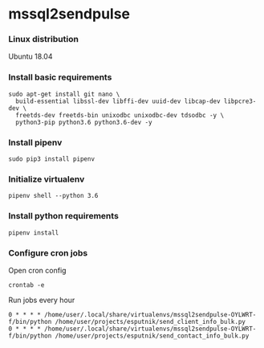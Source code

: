 # mssql2sendpulse

### Linux distribution
Ubuntu 18.04

### Install basic requirements
```
sudo apt-get install git nano \
  build-essential libssl-dev libffi-dev uuid-dev libcap-dev libpcre3-dev \
  freetds-dev freetds-bin unixodbc unixodbc-dev tdsodbc -y \
  python3-pip python3.6 python3.6-dev -y
```

### Install pipenv
```
sudo pip3 install pipenv
```

### Initialize virtualenv
```
pipenv shell --python 3.6
```

### Install python requirements
```
pipenv install
```

### Configure cron jobs

Open cron config
```
crontab -e
```

Run jobs every hour
```
0 * * * * /home/user/.local/share/virtualenvs/mssql2sendpulse-OYLWRT-f/bin/python /home/user/projects/esputnik/send_client_info_bulk.py
0 * * * * /home/user/.local/share/virtualenvs/mssql2sendpulse-OYLWRT-f/bin/python /home/user/projects/esputnik/send_contact_info_bulk.py
```
